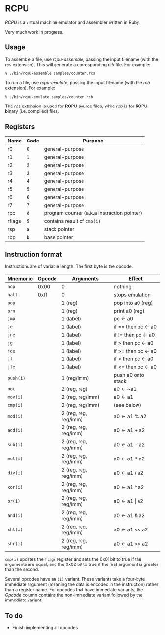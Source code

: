 # RCPU

_RCPU_ is a virtual machine emulator and assembler written in Ruby.

Very much work in progress.

## Usage

To assemble a file, use _rcpu-assemble_, passing the input filename (with the _rcs_ extension). This will generate a corresponding _rcb_ file. For example:

	% ./bin/rcpu-assemble samples/counter.rcs

To run a file, use _rcpu-emulate_, passing the input filename (with the _rcb_ extension). For example:

	% ./bin/rcpu-emulate samples/counter.rcb

The _rcs_ extension is used for **RC**PU **s**ource files, while _rcb_ is for **RC**PU **b**inary (i.e. compiled) files.

## Registers

| Name   | Code | Purpose
| ------ | ---- | -------
| r0     | 0    | general-purpose
| r1     | 1    | general-purpose
| r2     | 2    | general-purpose
| r3     | 3    | general-purpose
| r4     | 4    | general-purpose
| r5     | 5    | general-purpose
| r6     | 6    | general-purpose
| r7     | 7    | general-purpose
| rpc    | 8    | program counter (a.k.a instruction pointer)
| rflags | 9    | contains result of `cmp(i)`
| rsp    | a    | stack pointer
| rbp    | b    | base pointer

## Instruction format

Instructions are of variable length. The first byte is the opcode.

| Mnemonic  | Opcode | Arguments             | Effect
| --------- | ------ | --------------------- | ------
| `nop`     | 0x00   | 0                     | nothing
| `halt`    | 0xff   | 0                     | stops emulation
| `pop`     |        | 1 (reg)               | pop into a0 (reg)
| `prn`     |        | 1 (reg)               | print a0 (reg)
| `jmp`     |        | 1 (label)             | pc ← a0
| `je`      |        | 1 (label)             | if == then pc ← a0
| `jne`     |        | 1 (label)             | if != then pc ← a0
| `jg`      |        | 1 (label)             | if >  then pc ← a0
| `jge`     |        | 1 (label)             | if >= then pc ← a0
| `jl`      |        | 1 (label)             | if <  then pc ← a0
| `jle`     |        | 1 (label)             | if <= then pc ← a0
| `push(i)` |        | 1 (reg/imm)           | push a0 onto stack
| `not`     |        | 2 (reg, reg)          | a0 ← ~a1
| `mov(i)`  |        | 2 (reg, reg/imm)      | a0 ← a1
| `cmp(i)`  |        | 2 (reg, reg/imm)      | (see below)
| `mod(i)`  |        | 2 (reg, reg, reg/imm) | a0 ← a1 % a2
| `add(i)`  |        | 2 (reg, reg, reg/imm) | a0 ← a1 + a2
| `sub(i)`  |        | 2 (reg, reg, reg/imm) | a0 ← a1 - a2
| `mul(i)`  |        | 2 (reg, reg, reg/imm) | a0 ← a1 * a2
| `div(i)`  |        | 2 (reg, reg, reg/imm) | a0 ← a1 / a2
| `xor(i)`  |        | 2 (reg, reg, reg/imm) | a0 ← a1 ^ a2
| `or(i)`   |        | 2 (reg, reg, reg/imm) | a0 ← a1 \| a2
| `and(i)`  |        | 2 (reg, reg, reg/imm) | a0 ← a1 & a2
| `shl(i)`  |        | 2 (reg, reg, reg/imm) | a0 ← a1 << a2
| `shr(i)`  |        | 2 (reg, reg, reg/imm) | a0 ← a1 >> a2

`cmp(i)` updates the `flags` register and sets the 0x01 bit to true if the arguments are equal, and the 0x02 bit to true if the first argument is greater than the second.

Several opcodes have an `(i)` variant. These variants take a four-byte immediate argument (meaning the data is encoded in the instruction) rather than a register name. For opcodes that have immediate variants, the _Opcode_ column contains the non-immediate variant followed by the immediate variant.

## To do

* Finish implementing all opcodes
